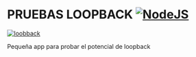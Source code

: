 # PRUEBAS LOOPBACK [![NodeJS](https://smarttechies.files.wordpress.com/2015/10/node-express.png?w=605)](https://nodejs.org/es/download/) 

[![loobback](https://encrypted-tbn0.gstatic.com/images?q=tbn:ANd9GcSX7IN2Z-Zd8IU7MnAtGXVyep2hU3IBVtdDYSyy7Cj7Wj4vPT0D)](https://loopback.io/)

Pequeña app para probar el potencial de loopback

